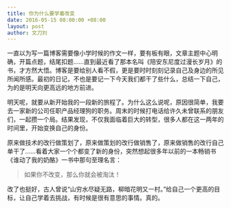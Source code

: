 ```yaml
---
title: 你为什么要学着改变
date: 2016-05-15 08:00:00 +08:00
layout: post
author: 文刀刘
---
```


一直以为写一篇博客需要像小学时候的作文一样，要有板有眼，文章主题中心明确，开篇点题，结尾扣题……直到最近看了那本名叫《陪安东尼度过漫长岁月》的书，才方然大悟。博客是要给别人看不假，更是要时时刻刻记录自己及身边的所见所闻所感。最初的日记，不也是要记一下今天我们都干了些什么，总结一下自己，为的是明天向更高远的地方前进。

明天呢，就要从新开始我的一段新的旅程了。为什么这么说呢，原因很简单，我要去一家新的公司任职产品经理狗的职务。周末的时候打电话给许久未曾联系的朋友们，一起攒一个局。结果发现，不仅我面临着巨大的转型，很多人都在这一两年的时间里，开始变换自己的身份。

原来做技术的改行做策划了，原来做策划的改行做销售了，原来做销售的改行自己单干了……看着大家一个个都变了新的身份，突然想起很多年以前的一本畅销书《谁动了我的奶酪》一书中那句至理名言：

> 如果你不改变，那么你就会被淘汰！

改了也挺好，古人曾说“山穷水尽疑无路，柳暗花明又一村。”给自己一个更高的目标，让自己学着去挑战，有时候是很有意思的事情。真的。
